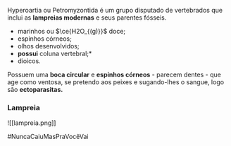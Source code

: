 Hyperoartia ou Petromyzontida é um grupo disputado de vertebrados que inclui as **lampreias modernas** e seus parentes fósseis.

* marinhos ou $\ce{H2O_{(g)}}$ doce;
* espinhos córneos;
* olhos desenvolvidos;
* **possui** coluna vertebral;*
* dioicos. 

Possuem uma **boca circular** e **espinhos córneos** - parecem dentes - que age como ventosa, se pretendo aos peixes e sugando-lhes o sangue, logo são **ectoparasitas.**

### Lampreia

![[lampreia.png]]

#NuncaCaiuMasPraVocêVai 